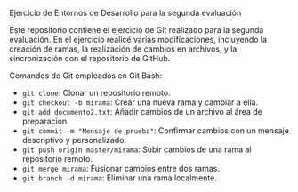 Ejercicio de Entornos de Desarrollo para la segunda evaluación

Este repositorio contiene el ejercicio de Git realizado para la segunda evaluación. 
En el ejercicio realicé varias modificaciones, incluyendo la creación de ramas, la realización de cambios en archivos,
y la sincronización con el repositorio de GitHub.

Comandos de Git empleados en Git Bash:

- `git clone`: Clonar un repositorio remoto.
- `git checkout -b mirama`: Crear una nueva rama y cambiar a ella.
- `git add documento2.txt`: Añadir cambios de un archivo al área de preparación.
- `git commit -m "Mensaje de prueba"`: Confirmar cambios con un mensaje descriptivo y personalizado.
- `git push origin master/mirama`: Subir cambios de una rama al repositorio remoto.
- `git merge mirama`: Fusionar cambios entre dos ramas.
- `git branch -d mirama`: Eliminar una rama localmente.


